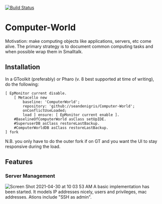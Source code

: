 [![Build Status](https://travis-ci.org/seandenigris/Computer-World.png?branch=master)](https://travis-ci.org/seandenigris/Computer-World)

# Computer-World

Motivation: make computing objects like applications, servers, etc come alive. The primary strategy is to document common computing tasks and when possible wrap them in Smalltalk.

## Installation
In a GToolkit (preferably) or Pharo (v. 8 best supported at time of writing), do the following:
```smalltalk
[ EpMonitor current disable.
	[ Metacello new
		baseline: 'ComputerWorld';
		repository: 'github://seandenigris/Computer-World';
		onConflictUseLoaded;
		load ] ensure: [ EpMonitor current enable ].
	#BaselineOfComputerWorld asClass setUpIDE.
	#SuperuserDB asClass restoreLastBackup.
	#ComputerWorldDB asClass restoreLastBackup.
] fork
```
N.B. you only have to do the outer fork if on GT and you want the UI to stay responsive during the load.

## Features

### Server Management
![Screen Shot 2021-04-30 at 10 03 53 AM](https://user-images.githubusercontent.com/184176/116708691-f593dd00-a99d-11eb-88cc-cc27f3c21a94.png)
A basic implementation has been started. It models IP addresses nicely, users and privileges, mac addresses. Ations include "SSH as admin".
